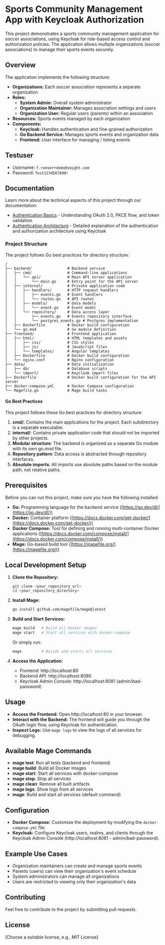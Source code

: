 # Sports Community Management App with Keycloak Authorization

This project demonstrates a sports community management application for soccer associations, using Keycloak for role-based access control
and authorization policies. The application allows multiple organizations (soccer associations) to manage their sports events
securely.

## Overview

The application implements the following structure:

* **Organizations:** Each soccer association represents a separate organization
* **Roles:**
    * **System Admin:** Overall system administrator
    * **Organization Maintainer:** Manages association settings and users
    * **Organization User:** Regular users (parents) within an association
* **Resources:** Sports events managed by each organization
* **Components:**
    * **Keycloak:** Handles authentication and fine-grained authorization
    * **Go Backend Service:** Manages sports events and organization data
    * **Frontend:** User interface for managing / listing events

## Testuser

* Username: `f.roeser+demo@smight.com`
* Password: `Test1234567890!`

## Documentation

Learn more about the technical aspects of this project through our documentation:

* [Authentication Basics](docs/01-authentication-basics.md) - Understanding OAuth 2.0, PKCE flow, and token validation
* [Authentication Architecture](docs/02-service-setup.md) - Detailed explanation of the authentication and authorization architecture using Keycloak

### Project Structure

The project follows Go best practices for directory structure:

```
/
├── backend/                # Backend service
│   ├── cmd/                # Command-line applications
│   │   └── api/            # Main API server application
│   │       └── main.go     # Entry point for the API server
│   ├── internal/           # Private application code
│   │   ├── handlers/       # HTTP request handlers
│   │   │   ├── events.go   # Event handlers
│   │   │   └── routes.go   # API routes
│   │   ├── models/         # Data models
│   │   │   └── event.go    # Event model
│   │   └── repository/     # Data access layer
│   │       ├── events.go   # Events repository interface
│   │       └── postgres_events.go # Postgres implementation
│   ├── Dockerfile          # Docker build configuration
│   └── go.mod              # Go module definition
├── frontend/               # Frontend application
│   ├── html/               # HTML templates and assets
│   │   ├── css/            # CSS styles
│   │   ├── js/             # JavaScript files
│   │   └── templates/      # Angular templates
│   ├── Dockerfile          # Docker build configuration
│   └── nginx.conf          # Nginx configuration
├── data/                   # Data initialization
│   ├── db/                 # Database scripts
│   └── import/             # Keycloak import files
├── Dockerfile              # Docker build configuration for the API server
├── docker-compose.yml      # Docker Compose configuration
└── Magefile.go             # Mage build tasks
```

#### Go Best Practices

This project follows these Go best practices for directory structure:

1. **cmd/**: Contains the main applications for the project. Each subdirectory is a separate executable.
2. **internal/**: Contains private application code that should not be imported by other projects.
3. **Modular structure**: The backend is organized as a separate Go module with its own go.mod file.
4. **Repository pattern**: Data access is abstracted through repository interfaces.
5. **Absolute imports**: All imports use absolute paths based on the module path, not relative paths.

## Prerequisites

Before you can run this project, make sure you have the following installed:

*   **Go:** Programming language for the backend service ([https://go.dev/dl/](https://go.dev/dl/))
*   **Docker:** Container platform ([https://docs.docker.com/get-docker/](https://docs.docker.com/get-docker/))
*   **Docker Compose:** Tool for defining and running multi-container Docker applications ([https://docs.docker.com/compose/install/](https://docs.docker.com/compose/install/))
*   **Mage:** Go-based build tool ([https://magefile.org/](https://magefile.org/))

## Local Development Setup

1.  **Clone the Repository:**
    ```bash
    git clone <your_repository_url>
    cd <your_repository_directory>
    ```

2.  **Install Mage:**
    ```bash
    go install github.com/magefile/mage@latest
    ```

3.  **Build and Start Services:**
    ```bash
    mage build   # Build all Docker images
    mage start   # Start all services with docker-compose
    ```

    Or simply run:
    ```bash
    mage         # Builds and starts all services
    ```

4.  **Access the Application:**
    * Frontend: http://localhost:80
    * Backend API: http://localhost:8080
    * Keycloak Admin Console: http://localhost:8081 (admin/bad-password)

## Usage

*   **Access the Frontend:**  Open http://localhost:80 in your browser.
*   **Interact with the Backend:**  The frontend will guide you through the OAuth login flow, using Keycloak for authentication.
*   **Inspect Logs:**  Use `mage logs` to view the logs of all services for debugging.

## Available Mage Commands

*   **mage test**: Run all tests (backend and frontend)
*   **mage build**: Build all Docker images
*   **mage start**: Start all services with docker-compose
*   **mage stop**: Stop all services
*   **mage clean**: Remove all built artifacts
*   **mage logs**: Show logs from all services
*   **mage**: Build and start all services (default command)

## Configuration

*   **Docker Compose:**  Customize the deployment by modifying the `docker-compose.yml` file.
*   **Keycloak:**  Configure Keycloak users, realms, and clients through the Keycloak Admin Console (http://localhost:8081 - admin/bad-password).

## Example Use Cases

* Organization maintainers can create and manage sports events
* Parents (users) can view their organization's event schedule
* System administrators can manage all organizations
* Users are restricted to viewing only their organization's data

## Contributing

Feel free to contribute to the project by submitting pull requests.

## License

[Choose a suitable license, e.g., MIT License]
